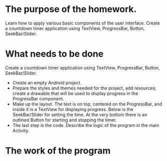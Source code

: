 # The purpose of the homework.
Learn how to apply various basic components of the user interface. Create a countdown timer application using TextView, ProgressBar, Button, SeekBar/Slider.

# What needs to be done
Create a countdown timer application using TextView, ProgressBar, Button, SeekBar/Slider.

- Create an empty Android project.
- Prepare the styles and themes needed for the project, add resources; create a drawable that will be used to display progress in the ProgressBar component.
- Make up the layout. The text is on top, centered on the ProgressBar, and inside it is a TextView for displaying progress. Below is the SeekBar/Slider for setting the time. At the very bottom there is an outlined Button for starting and stopping the timer.
- The last step is the code. Describe the logic of the program in the main Activity.

# The work of the program
